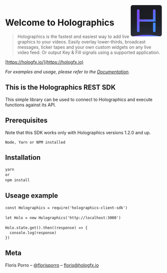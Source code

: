 <img src="holographics_logo.png" align="right" width="100px" />

# Welcome to Holographics
> Holographics is the fastest and easiest way to add live graphics to your videos. Easily overlay lower-thirds, broadcast messages, ticker tapes and your own custom widgets on any live video feed. Or output Key & Fill signals using a supported application.

[https://hologfx.io/](https://hologfx.io)

_For examples and usage, please refer to the [Documentation][wiki]._

## This is the Holographics REST SDK

This simple library can be used to connect to Holographics and execute functions against its API.

## Prerequisites

Note that this SDK works only with Holographics versions 1.2.0 and up.

```
Node, Yarn or NPM installed
```

## Installation

```sh
yarn
or
npm install
```

## Useage example

```node
const Holographics = require('holographics-client-sdk')

let Holo = new Holographics('http://localhost:3000')

Holo.state.get().then((response) => {
  console.log(response)
})
```

## Meta

Floris Porro – [@florisporro](https://twitter.com/florisporro) – floris@hologfx.io

<!-- Markdown link & img dfn's -->
[wiki]: https://docs.hologfx.io/
